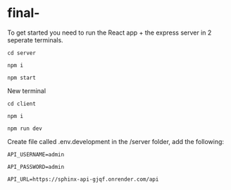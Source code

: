 # final-

To get started you need to run the React app + the express server in 2 seperate terminals.

`cd server`

`npm i`

`npm start`

New terminal

`cd client`

`npm i`

`npm run dev`

Create file called .env.development in the /server folder, add the following:

`API_USERNAME=admin`

`API_PASSWORD=admin`

`API_URL=https://sphinx-api-gjqf.onrender.com/api`
